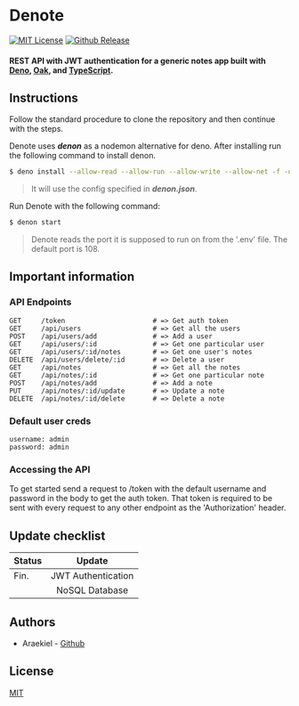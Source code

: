 # Denote

<a href="https://github.com/Araekiel/denote/blob/master/LICENSE"><img alt="MIT License" src="https://img.shields.io/apm/l/atomic-design-ui.svg?"></a>
<a href="https://github.com/Araekiel/denote/releases/tag/v1.0"><img alt="Github Release" src="https://img.shields.io/badge/release-v1.0-blue"></a>

<h4>REST API with JWT authentication for a generic notes app built with <a href="https://deno.land/">Deno</a>, <a href="https://github.com/oakserver/oak">Oak</a>, and <a href="https://www.typescriptlang.org/">TypeScript</a>.</h4>

## Instructions

Follow the standard procedure to clone the repository and then continue with the steps.

Denote uses ***denon*** as a nodemon alternative for deno. After installing run the following command to install denon. 

```bash
$ deno install --allow-read --allow-run --allow-write --allow-net -f -q --unstable https://deno.land/x/denon@2.4.0/denon.ts
```

> It will use the config specified in ***denon.json***.

Run Denote with the following command:

```bash
$ denon start
```

> Denote reads the port it is supposed to run on from the '.env' file. The default port is 108. 

## Important information 

### API Endpoints

```
GET     /token                      # => Get auth token
GET     /api/users                  # => Get all the users
POST    /api/users/add              # => Add a user
GET     /api/users/:id              # => Get one particular user
GET     /api/users/:id/notes        # => Get one user's notes
DELETE  /api/users/delete/:id       # => Delete a user
GET     /api/notes                  # => Get all the notes
GET     /api/notes/:id              # => Get one particular note
POST    /api/notes/add              # => Add a note
PUT     /api/notes/:id/update       # => Update a note
DELETE  /api/notes/:id/delete       # => Delete a note
```

### Default user creds 

```
username: admin
password: admin
```

### Accessing the API 

To get started send a request to /token with the default username and password in the body to get the auth token. That token is required to be sent with every request to any other endpoint as the 'Authorization' header.

## Update checklist

| Status |         Update         | 
|--------|:----------------------:|
|  Fin.  |   JWT Authentication   |
|        |     NoSQL Database     | 


## Authors

- Araekiel - [Github](https://www.github.com/Araekiel)

## License 

[MIT](https://choosealicense.com/licenses/mit/)
